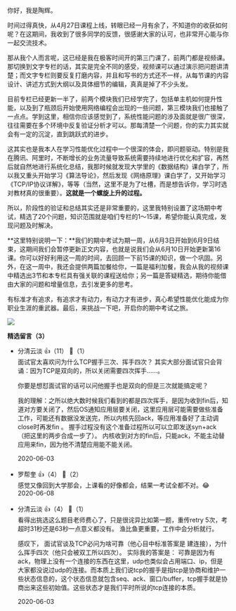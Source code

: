 你好，我是陶辉。

时间过得真快，从4月27日课程上线，转眼已经一月有余了，不知道你的收获如何呢？在这期间，我收到了很多同学的反馈，很感谢大家的认可，也非常开心能与你一起交流技术。

那从我个人而言呢，这已经是我在极客时间开的第三门课了，前两门都是视频课。那切换到文字专栏的话，其实是完全不同的感受，视频课可以通过演示把问题讲清楚；而文字专栏则要反复打磨内容，并且和写书的方式还不一样，从每节课的内容设计、讲述方式到大纲以及具体细节的编辑，真真是掉了不少头发。

目前专栏已经更新一半了，前两个模块我们已经学完了，包括单主机如何提升性能，以及到了瓶颈后开始使用网络编程会出现的一些问题，第三模块我们也接触了一点点。学到这里，相信你应该感觉到了，系统性能问题的涉及面就是很广很深，往往需要在多个环境中反复验证分析才可以。那每清楚一个问题，你的实力其实就会有一定的沉淀，直到跳跃式的进步。

这其实也是我本人在学习性能优化过程中一个很深的体会，即问题驱动。特别是我在腾讯、阿里时，不断增长的业务流量导致系统需要持续地进行优化和扩容，再然后就自然地进行系统化总结，我那时候就发现大学里的《数据结构》课白学了，所以我又重头开始学习《算法导论》，然后发现《网络原理》课白学了，又开始学习《TCP/IP协议详解》，等等（当然，这里不是为了吐槽，而是想告诉你，学习时选对教材真的很重要）。**这就是一个螺旋上升的过程。**

所以，阶段性的验证和总结其实还是非常重要的，这里我特别设置了这场期中考试，精选了20个问题，知识范围就是咱们专栏的1～15课，希望你能认真完成，发现问题及时解决。

**这里特别说明一下：**我们的期中考试为期一周，从6月3日开始到6月9日结束，这期间我们会暂停更新正文内容，也就是说我们会从6月10日开始更新第16课。你可以好好利用这一周的时间，去回顾一下前15课的知识，做一个巩固。另外，在这一周中，我还会提供两篇加餐给你，一篇是福利加餐，我会从我的视频课中精选出3节和本专栏具有强关联的课程送给你；另一篇是答疑精选，期待你能借由大家的问题和增量信息，去引发更多的思考。

有标准才有追求，有追求才有动力，有动力才有进步，真心希望性能优化能成为你职业生涯的重武器。最后，来挑战一下吧，开启你的期中考试之旅。

[![](https://static001.geekbang.org/resource/image/28/a4/28d1be62669b4f3cc01c36466bf811a4.png?wh=1142%2A201)](http://time.geekbang.org/quiz/intro?act_id=170&exam_id=396)
<div><strong>精选留言（3）</strong></div><ul>
<li><span>分清云淡</span> 👍（11） 💬（1）<div>面试官太喜欢问为什么TCP握手三次、挥手四次？ 其实大部分面试官只会背诵：因为TCP是双向的，所以关闭需要四次挥手……。

你要是想怼面试官的话可以问他握手也是双向的但是三次就能搞定呢？


我的理解：之所以绝大数时候我们看到的都是四次挥手，是因为收到fin后，知道对方要关闭了，然后OS通知应用层要关闭，这里应用层可能需要做些准备工作，可能还有数据没发送完，所以内核先回ack，等应用准备好了主动调close时再发fin 。 握手过程没有这个准备过程所以可以立即发送syn+ack（把这里的两步合成一步了）。 内核收到对方的fin后，只能ack，不能主动替应用来fin，因为他不清楚应用能不能关闭。</div>2020-06-03</li><br/><li><span>罗帮奎</span> 👍（4） 💬（2）<div>感觉又像回到大学那会，上课看的好像都会，结果一考试全都不对。😂</div>2020-06-08</li><br/><li><span>分清云淡</span> 👍（4） 💬（1）<div>看得出挑选这么题目老师费心了，只是很诧异比如第一题，重传retry 5次，考超时31秒还是63秒一点意义都没有。
渔比鱼更重要，工作中会分析就行。

感叹下， 面试官谈及TCP必问为啥可靠（他心目中标准答案是 建连接），为什么挥手四次（他只会被双工所以四次）。
实际我的答案是： 可靠是因为有ack，物理上没有一个连接的东西在这里，udp也类似会占用端口、ip，但是大家都没说过udp的连接。而本质上我们说tcp的握手是指tcp是协商和维护一些状态信息的，这个状态信息就包含seq、ack、窗口&#47;buffer，tcp握手就是协商出来这些初始值。这些状态才是我们平时所说的tcp连接的本质。</div>2020-06-03</li><br/>
</ul>